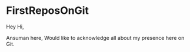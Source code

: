 # FirstReposOnGit

Hey Hi,

Ansuman here, Would like to acknowledge all about my presence here on Git.
